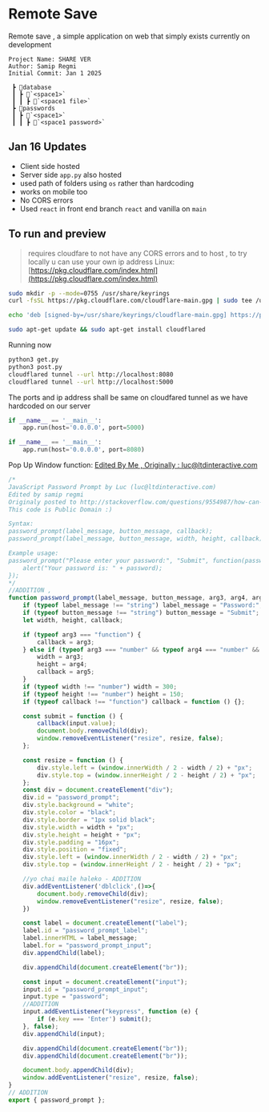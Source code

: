 # Remote Save
Remote save , a simple application on web that simply exists currently on development
```
Project Name: SHARE VER
Author: Samip Regmi
Initial Commit: Jan 1 2025
```
```
 ┣ 📂database
 ┃ ┣ 📂`<space1>`
 ┃ ┃ ┣ 📜`<space1 file>`
 ┣ 📂passwords
 ┃ ┣ 📂`<space1>`
 ┃ ┃ ┣ 📜`<space1 password>`
```
## Jan 16 Updates
- Client side hosted
- Server side `app.py` also hosted
- used path of folders using `os` rather than hardcoding
- works on mobile too
- No CORS errors
- Used `react` in front end branch `react` and vanilla on `main`

## To run and preview
> requires cloudfare to not have any CORS errors and to host , to try locally u can use your own ip address
Linux: [https://pkg.cloudflare.com/index.html](https://pkg.cloudflare.com/index.html)
```sh
sudo mkdir -p --mode=0755 /usr/share/keyrings
curl -fsSL https://pkg.cloudflare.com/cloudflare-main.gpg | sudo tee /usr/share/keyrings/cloudflare-main.gpg >/dev/null

echo 'deb [signed-by=/usr/share/keyrings/cloudflare-main.gpg] https://pkg.cloudflare.com/cloudflared jammy main' | sudo tee /etc/apt/sources.list.d/cloudflared.list

sudo apt-get update && sudo apt-get install cloudflared
```
Running now
```sh
python3 get.py
python3 post.py
cloudflared tunnel --url http://localhost:8080
cloudflared tunnel --url http://localhost:5000
```
The ports and ip address shall be same on cloudfared tunnel as we have hardcoded on our server
```py
if __name__ == '__main__':
    app.run(host='0.0.0.0', port=5000)

```
```py
if __name__ == '__main__':
    app.run(host='0.0.0.0', port=8080)
```
Pop Up Window function: [Edited By Me , Originally : luc@ltdinteractive.com](https://stackoverflow.com/questions/9554987/how-can-i-hide-the-password-entered-via-a-javascript-dialog-prompt#:~:text=There%20is%20currently%20no%20way,it%20hide%20the%20text%20input.)
```js
/*
JavaScript Password Prompt by Luc (luc@ltdinteractive.com)
Edited by samip regmi
Originaly posted to http://stackoverflow.com/questions/9554987/how-can-i-hide-the-password-entered-via-a-javascript-dialog-prompt
This code is Public Domain :)

Syntax:
password_prompt(label_message, button_message, callback);
password_prompt(label_message, button_message, width, height, callback);

Example usage:
password_prompt("Please enter your password:", "Submit", function(password) {
    alert("Your password is: " + password);
});
*/
//ADDITION , 
function password_prompt(label_message, button_message, arg3, arg4, arg5) {
    if (typeof label_message !== "string") label_message = "Password:";
    if (typeof button_message !== "string") button_message = "Submit";
    let width, height, callback;

    if (typeof arg3 === "function") {
        callback = arg3;
    } else if (typeof arg3 === "number" && typeof arg4 === "number" && typeof arg5 === "function") {
        width = arg3;
        height = arg4;
        callback = arg5;
    }
    if (typeof width !== "number") width = 300;
    if (typeof height !== "number") height = 150;
    if (typeof callback !== "function") callback = function () {};

    const submit = function () {
        callback(input.value);
        document.body.removeChild(div);
        window.removeEventListener("resize", resize, false);
    };

    const resize = function () {
        div.style.left = (window.innerWidth / 2 - width / 2) + "px";
        div.style.top = (window.innerHeight / 2 - height / 2) + "px";
    };
    const div = document.createElement("div");
    div.id = "password_prompt";
    div.style.background = "white";
    div.style.color = "black";
    div.style.border = "1px solid black";
    div.style.width = width + "px";
    div.style.height = height + "px";
    div.style.padding = "16px";
    div.style.position = "fixed";
    div.style.left = (window.innerWidth / 2 - width / 2) + "px";
    div.style.top = (window.innerHeight / 2 - height / 2) + "px";

    //yo chai maile haleko - ADDITION 
    div.addEventListener('dblclick',()=>{
        document.body.removeChild(div);
        window.removeEventListener("resize", resize, false);
    })

    const label = document.createElement("label");
    label.id = "password_prompt_label";
    label.innerHTML = label_message;
    label.for = "password_prompt_input";
    div.appendChild(label);

    div.appendChild(document.createElement("br"));

    const input = document.createElement("input");
    input.id = "password_prompt_input";
    input.type = "password";
    //ADDITION
    input.addEventListener("keypress", function (e) {
        if (e.key === 'Enter') submit();
    }, false);
    div.appendChild(input);

    div.appendChild(document.createElement("br"));
    div.appendChild(document.createElement("br"));

    document.body.appendChild(div);
    window.addEventListener("resize", resize, false);
}
// ADDITION
export { password_prompt };

```




